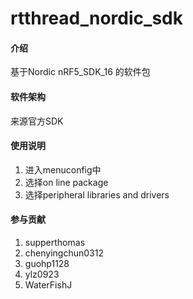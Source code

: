 # rtthread_nordic_sdk
  
#### 介绍
基于Nordic  nRF5_SDK_16 的软件包

#### 软件架构
来源官方SDK

#### 使用说明

1.  进入menuconfig中
2.  选择on line package
3.  选择peripheral libraries and drivers

#### 参与贡献

1.  supperthomas
2. chenyingchun0312
3. guohp1128
4. ylz0923
5. WaterFishJ

